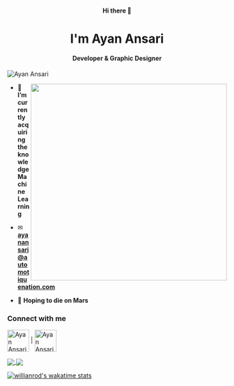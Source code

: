 <h4 align=center>Hi there 👋</h4>
<h1 align=center>I'm Ayan Ansari</h1>
<h4 align=center>Developer & Graphic Designer</h4>
<p align="left"> <img src="https://komarev.com/ghpvc/?username=objectorienteddev07&label=Profile%20views&color=129e00&style=plastic" alt="Ayan Ansari" /> </p>
<img align="right" width="450" src="https://automotiquenation.com/github.svg">
<!-- <img align="right"  src="https://cdn.dribbble.com/users/2646423/screenshots/5507196/computer.gif"> -->



<!-- - 👨‍💻 You can also check out my portfolio at  -->
- 🌱 **I’m currently acquiring the knowledge Machine Learning**

- ✉ **ayanansari@automotiquenation.com**

- 🚀 **Hoping to die on Mars**

<h3 align="left">Connect with me</h3>
<p align="left">
<a href="https://www.instagram.com/object_oriented_dev/" target="blank"><img align="center" src="https://automotiquenation.com/instagram.svg" alt="Ayan Ansari" width="50"></a>
  |
<a href="https://www.linkedin.com/in/objectorienteddev" target="blank"><img align="center" src="https://automotiquenation.com/linkedin.svg" alt="Ayan Ansari" width="50"></a>
</p>

<!--
**objectorienteddev07/objectorienteddev07** is a ✨ _special_ ✨ repository because its `README.md` (this file) appears on your GitHub profile.

Here are some ideas to get you started:

- 🔭 I’m currently working on ...
- 🌱 I’m currently learning ...
- 👯 I’m looking to collaborate on ...
- 🤔 I’m looking for help with ...
- 💬 Ask me about ...
- 📫 How to reach me: ...
- 😄 Pronouns: ...
- ⚡ Fun fact: ...
-->
<a href="https://github.com/anuraghazra/github-readme-stats">
  <img align="center" src="https://github-readme-stats.vercel.app/api?username=objectorienteddev07&theme=synthwave&count_private=true&show_icons=true&include_all_commits=true&hide_border=true&hide_title=true" />
</a>



<a href="https://github.com/anuraghazra/github-readme-stats">
  <img align="center" src="https://github-readme-stats.vercel.app/api/top-langs/?username=objectorienteddev07&theme=dracula&layout=compact" />
</a>

<!-- wakatime week stats -->
[![willianrod's wakatime stats](https://github-readme-stats.vercel.app/api/wakatime?username=objectorienteddev)](https://github.com/anuraghazra/github-readme-stats)

